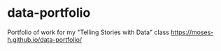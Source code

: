 # data-portfolio
Portfolio of work for my "Telling Stories with Data" class
https://moses-h.github.io/data-portfolio/
